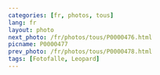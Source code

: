 ```yaml
---
categories: [fr, photos, tous]
lang: fr
layout: photo
next_photo: /fr/photos/tous/P0000476.html
picname: P0000477
prev_photo: /fr/photos/tous/P0000478.html
tags: [Fotofalle, Leopard]
---
```


